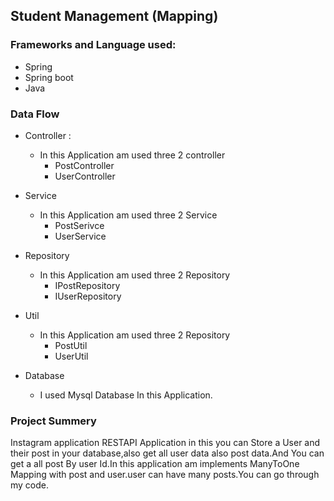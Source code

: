 ## Student Management (Mapping)
### Frameworks and Language used:
* Spring
* Spring boot
* Java

### Data Flow
* Controller : 
  * In this Application am used three 2 controller
    * PostController
    * UserController
  
* Service
  * In this Application am used three 2 Service
    * PostSerivce
    * UserService
 
* Repository
  * In this Application am used three 2 Repository
    * IPostRepository
    * IUserRepository
    
* Util
  * In this Application am used three 2 Repository
    * PostUtil
    * UserUtil
  
* Database
  * I used Mysql Database In this Application.


### Project Summery

Instagram application RESTAPI Application in this you can Store a User and their post in your database,also get all user data also post data.And You can get a all post By user Id.In this application am implements ManyToOne Mapping with post and user.user can have many posts.You can go through my code.
 
